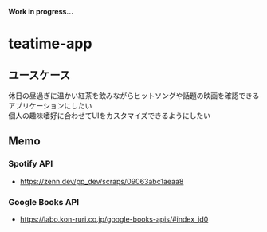 **Work in progress...**
# teatime-app
## ユースケース
休日の昼過ぎに温かい紅茶を飲みながらヒットソングや話題の映画を確認できるアプリケーションにしたい  
個人の趣味嗜好に合わせてUIをカスタマイズできるようにしたい

## Memo
### Spotify API
- https://zenn.dev/pp_dev/scraps/09063abc1aeaa8
### Google Books API
- https://labo.kon-ruri.co.jp/google-books-apis/#index_id0
